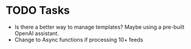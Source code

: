 # TODO Tasks

* Is there a better way to manage templates? Maybe using a pre-built OpenAI assistant.
* Change to Async functions if processing 10+ feeds
